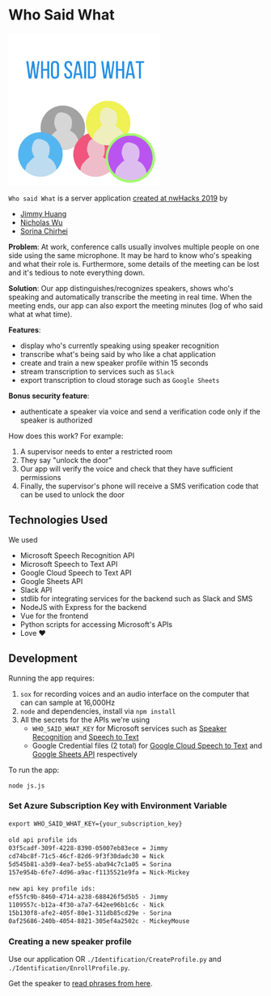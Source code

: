 # Who Said What
<img src="./assets/whosaidwhat.png" alt="logo" height="300" width="300">

`Who said What` is a server application [created at nwHacks 2019](https://devpost.com/software/who-said-what-xj9tuz) by
- [Jimmy Huang](https://jimmyhuang0904.github.io/)
- [Nicholas Wu](https://nickwu241.github.io)
- [Sorina Chirhei](https://github.com/schirhei)

**Problem**:
At work, conference calls usually involves multiple people on one side using the same microphone.
It may be hard to know who's speaking and what their role is.
Furthermore, some details of the meeting can be lost and it's tedious to note everything down.

**Solution**:
Our app distinguishes/recognizes speakers, shows who's speaking and automatically transcribe the meeting in real time.
When the meeting ends, our app can also export the meeting minutes (log of who said what at what time).

**Features**:
- display who's currently speaking using speaker recognition
- transcribe what's being said by who like a chat application
- create and train a new speaker profile within 15 seconds
- stream transcription to services such as `Slack`
- export transcription to cloud storage such as `Google Sheets`

**Bonus security feature**:
- authenticate a speaker via voice and send a verification code only if the speaker is authorized

How does this work? For example:
1. A supervisor needs to enter a restricted room
2. They say "unlock the door"
3. Our app will verify the voice and check that they have sufficient permissions
4. Finally, the supervisor's phone will receive a SMS verification code that can be used to unlock the door

## Technologies Used
We used
- Microsoft Speech Recognition API
- Microsoft Speech to Text API
- Google Cloud Speech to Text API
- Google Sheets API
- Slack API
- stdlib for integrating services for the backend such as Slack and SMS
- NodeJS with Express for the backend
- Vue for the frontend
- Python scripts for accessing Microsoft's APIs
- Love ❤️

## Development
Running the app requires:
1. `sox` for recording voices and an audio interface on the computer that can can sample at 16,000Hz
2. `node` and dependencies, install via `npm install`
3. All the secrets for the APIs we're using
   - `WHO_SAID_WHAT_KEY` for Microsoft services such as [Speaker Recognition](https://azure.microsoft.com/en-ca/services/cognitive-services/speaker-recognition/) and [Speech to Text](https://azure.microsoft.com/en-ca/services/cognitive-services/speech-to-text/)
   - Google Credential files (2 total) for [Google Cloud Speech to Text](https://cloud.google.com/speech-to-text/) and [Google Sheets API](https://developers.google.com/sheets/api/) respectively


To run the app:
```
node js.js
```

### Set Azure Subscription Key with Environment Variable
```
export WHO_SAID_WHAT_KEY={your_subscription_key}

old api profile ids
03f5cadf-309f-4228-8390-05007eb83ece = Jimmy
cd74bc8f-71c5-46cf-82d6-9f3f30dadc30 = Nick
5d545b81-a3d9-4ea7-be55-aba94c7c1a05 = Sorina
157e954b-6fe7-4d96-a9ac-f1135521e9fa = Nick-Mickey

new api key profile ids:
ef55fc9b-8460-4714-a238-688426f5d5b5 - Jimmy
1109557c-b12a-4f30-a7a7-642ee96b1c6c - Nick
15b130f8-afe2-405f-80e1-311db85cd29e - Sorina
0af25686-240b-4054-8821-305ef4a2502c - MickeyMouse
```

### Creating a new speaker profile
Use our application OR `./Identification/CreateProfile.py` and `./Identification/EnrollProfile.py`.

Get the speaker to [read phrases from here](https://didyouknowfacts.com/7-random-facts-something-say/).
